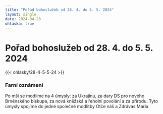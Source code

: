 ```yaml
---
title: "Pořad bohoslužeb od 28. 4. do 5. 5. 2024"
layout: single
date: 2024-04-28
ohlaska: true
---
```

# Pořad bohoslužeb od 28. 4. do 5. 5. 2024

{{< ohlasky/28-4-5-5-24 >}}

### Farní oznámení

Po mši se modlíme na 4 úmysly: za Ukrajinu, za dary DS pro nového Brněnského biskupa, za nová kněžská a řeholní povolání a za přírodu. Tyto úmysly spojíme do jedné společné modlitby Otče náš a Zdrávas Maria.